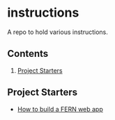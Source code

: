 # instructions
A repo to hold various instructions.

## Contents
1. [Project Starters](#project-starters)

## Project Starters
- [How to build a FERN web app](/project-starters/FERN-web-app.md) 
